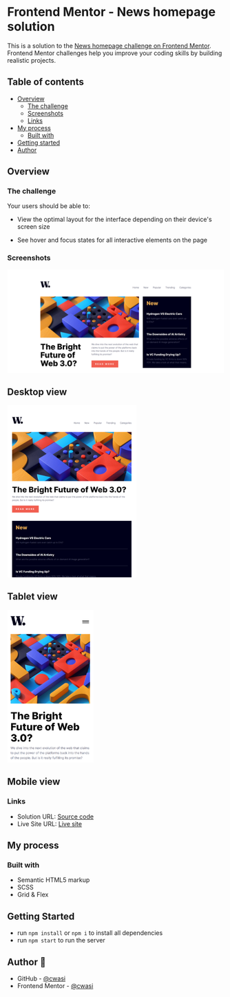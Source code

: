 # Frontend Mentor - News homepage solution

This is a solution to the [News homepage challenge on Frontend Mentor](https://www.frontendmentor.io/challenges/news-homepage-H6SWTa1MFl). Frontend Mentor challenges help you improve your coding skills by building realistic projects. 

## Table of contents

- [Overview](#overview)
  - [The challenge](#the-challenge)
  - [Screenshots](#screenshots)
  - [Links](#links)
- [My process](#my-process)
  - [Built with](#built-with)
- [Getting started](#getting-started)
- [Author](#author)

## Overview

### The challenge

Your users should be able to:

- View the optimal layout for the interface depending on their device's screen size

- See hover and focus states for all interactive elements on the page


### Screenshots

<img src="./screenshots/Desktop-view.png">

## Desktop view

<img src="./screenshots/Tablet-view.png" width=300rem>

## Tablet view

<img src="./screenshots/Mobile-view.png" width=200>

## Mobile view

### Links

- Solution URL: [Source code](https://github.com/cwasi/suite-landing-page)
- Live Site URL: [Live site](https://cwasi-suite-landing-page.netlify.app/)

## My process

### Built with

- Semantic HTML5 markup
- SCSS
- Grid & Flex

## Getting Started

- run `npm install` or `npm i` to install all dependencies
- run `npm start` to run the server

## Author 👦
- GitHub - [@cwasi](https://github.com/cwasi)
- Frontend Mentor - [@cwasi](https://www.frontendmentor.io/profile/cwasi)